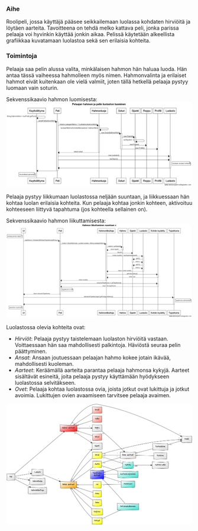 ### Aihe
Roolipeli, jossa käyttäjä pääsee seikkailemaan luolassa kohdaten hirviöitä ja löytäen aarteita. Tavoitteena on tehdä melko kattava peli, jonka parissa pelaaja voi hyvinkin käyttää jonkin aikaa. Pelissä käytetään alkeellista grafiikkaa kuvatamaan luolastoa sekä sen erilaisia kohteita.

### Toimintoja
Pelaaja saa pelin alussa valita, minkälaisen hahmon hän haluaa luoda. Hän antaa tässä vaiheessa hahmolleen myös nimen. Hahmonvalinta ja erilaiset hahmot eivät kuitenkaan ole vielä valmiit, joten tällä hetkellä pelaaja pystyy luomaan vain soturin.

Sekvenssikaavio hahmon luomisesta:
![sekvenssikaavioHahmonluonti](/dokumentaatio/sekvenssiHahmonluonti.png)

Pelaaja pystyy liikkumaan luolastossa neljään suuntaan, ja liikkuessaan hän kohtaa luolan erilaisia kohteita. Kun pelaaja kohtaa jonkin kohteen, aktivoituu kohteeseen liittyvä tapahtuma (jos kohteella sellainen on).

Sekvenssikaavio hahmon liikuttamisesta:
![sekvenssikaavioHahmonliikutus](/dokumentaatio/sekvenssiHahmonliikuttaminen.png)

Luolastossa olevia kohteita ovat:
* *Hirviöt*: Pelaaja pystyy taistelemaan luolaston hirviöitä vastaan. Voittaessaan hän saa mahdollisesti palkintoja. Häviöstä seuraa pelin päättyminen.
* *Ansat*: Ansaan joutuessaan pelaajan hahmo kokee jotain ikävää, mahdollisesti kuoleman.
* *Aarteet*: Keräämällä aarteita parantaa pelaaja hahmonsa kykyjä. Aarteet sisältävät esineitä, joita pelaaja pystyy käyttämään hyödykseen luolastossa selvitäkseen.
* *Ovet*: Pelaaja kohtaa luolastossa ovia, joista jotkut ovat lukittuja ja jotkut avoimia. Lukittujen ovien avaamiseen tarvitsee pelaaja avaimen.

![luokkakaavioRooliPeli](/dokumentaatio/luokkakaavioRooliPeli.png)
